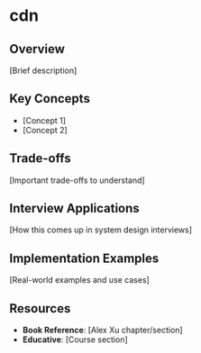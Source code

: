# cdn

## Overview
[Brief description]

## Key Concepts
- [Concept 1]
- [Concept 2]

## Trade-offs
[Important trade-offs to understand]

## Interview Applications
[How this comes up in system design interviews]

## Implementation Examples
[Real-world examples and use cases]

## Resources
- **Book Reference**: [Alex Xu chapter/section]
- **Educative**: [Course section]
